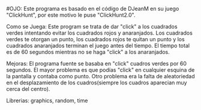 #OJO: Este programa es basado en el código de DJeanM en su juego "ClickHunt", por este motivo le puse "ClickHunt2.0". 

Como se Juega: Este program se trata de dar "click" a los cuadrados verdes intentando evitar los cuadrados rojos y anaranjados. 
Los cuadrados verdes te otorgan un punto, los cuadrados rojos te quitan un punto y los cuadrados anaranjados terminan el juego antes del tiempo. 
El tiempo total es de 60 segundos mientras no se haga "click" a los anaranjados. 

Mejoras: El programa fuente se basaba en "click" cuadros verdes por 60 segundos. 
El mayor problema es que podías "click" en cualquier esquina de la pantalla y contaba como punto. 
Otro problema era la falta de aleatoriedad en el desplazamiento de los cuadros(siempre los cuadros aparecian muy cerca del centro).

Librerias: graphics, random, time

